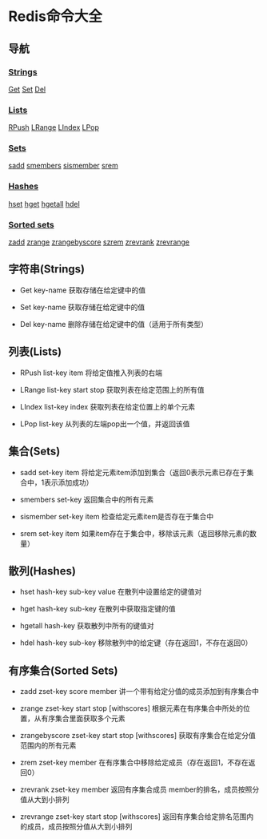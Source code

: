 # Redis命令大全
## 导航

### [Strings](#Strings)
[Get](#StringsGet) 
[Set](#StringsSet) 
[Del](#StringsDel)
### [Lists](#Lists)
[RPush](#ListsRPush) 
[LRange](#ListsLRange) 
[LIndex](#ListsLIndex) 
[LPop](#ListsLPop)
### [Sets](#Sets)
[sadd](#Setssadd) 
[smembers](#Setssmembers) 
[sismember](#Setssismember) 
[srem ](#Setssrem)
### [Hashes](#Hashes)
[hset](#Hasheshset)
[hget](#Hasheshget)
[hgetall](#Hasheshgetall)
[hdel](#Hasheshdel)
### [Sorted sets](#SortedSets)
[zadd](#SortedSetszadd)
[zrange](#SortedSetszrange)
[zrangebyscore](#SortedSetszrangebyscore)
[szrem](#SortedSetszrem)
[zrevrank](#SortedSetszrevrank)
[zrevrange](#SortedSetszrevrange)

## 字符串(<label id="Strings">Strings</label>)

* <label id="StringsGet">Get</label> key-name
获取存储在给定键中的值

* <label id="StringsSet">Set</label> key-name
获取存储在给定键中的值

* <label id="StringsDel">Del</label> key-name
删除存储在给定键中的值（适用于所有类型）

## 列表(<label id="Lists">Lists</label>)

* <label id="ListsRPush">RPush</label> list-key item
将给定值推入列表的右端

* <label id="ListsLRange">LRange</label> list-key start stop
获取列表在给定范围上的所有值

* <label id="ListsLIndex">LIndex</label> list-key index
获取列表在给定位置上的单个元素

* <label id="ListsLPop">LPop</label> list-key
从列表的左端pop出一个值，并返回该值

## 集合(<label id="Sets">Sets</label>)

* <label id="Setssadd">sadd</label> set-key item
将给定元素item添加到集合（返回0表示元素已存在于集合中，1表示添加成功）

* <label id="Setssmembers">smembers</label> set-key
返回集合中的所有元素

* <label id="Setssismember">sismember</label> set-key item
检查给定元素item是否存在于集合中

* <label id="Setssrem">srem</label> set-key item
如果item存在于集合中，移除该元素（返回移除元素的数量）

## 散列(<label id="Hashes">Hashes</label>)

* <label id="Hasheshset">hset</label> hash-key sub-key value
在散列中设置给定的键值对

* <label id="Hasheshget">hget</label> hash-key sub-key
在散列中获取指定键的值
* <label id="Hasheshgetall">hgetall</label> hash-key
获取散列中所有的键值对
* <label id="Hasheshdel">hdel</label> hash-key sub-key
移除散列中的给定键（存在返回1，不存在返回0）

## 有序集合(<label id="SortedSets">Sorted Sets</label>)

* <label id="SortedSetszadd">zadd</label> zset-key score member
讲一个带有给定分值的成员添加到有序集合中

* <label id="SortedSetszrange">zrange</label> zset-key start stop [withscores]
根据元素在有序集合中所处的位置，从有序集合里面获取多个元素

* <label id="SortedSetszrangebyscore">zrangebyscore</label> zset-key start stop [withscores]
获取有序集合在给定分值范围内的所有元素

* <label id="SortedSetszrem">zrem</label> zset-key member 
在有序集合中移除给定成员（存在返回1，不存在返回0）

* <label id="SortedSetszrevrank">zrevrank</label> zset-key member 
返回有序集合成员 member的排名，成员按照分值从大到小排列

* <label id="SortedSetszrevrange">zrevrange</label> zset-key start stop [withscores]
返回有序集合给定排名范围内的成员，成员按照分值从大到小排列
